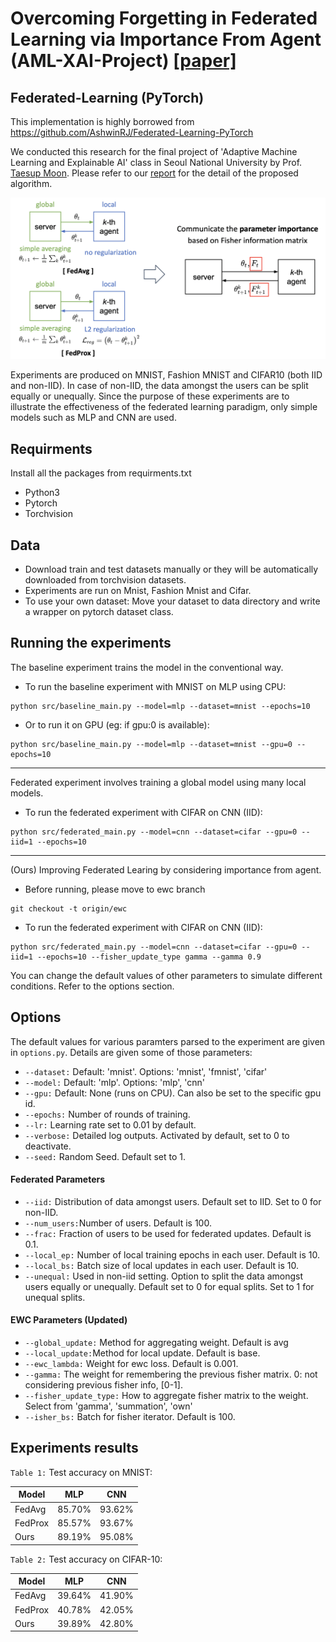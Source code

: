 # Overcoming Forgetting in Federated Learning via Importance From Agent (AML-XAI-Project) [[paper]](report.pdf)

## Federated-Learning (PyTorch)
This implementation is highly borrowed from https://github.com/AshwinRJ/Federated-Learning-PyTorch

We conducted this research for the final project of 'Adaptive Machine Learning and Explainable AI' class in Seoul National University by Prof. [Taesup Moon](https://mindlab-snu.github.io/people/pi/).
Please refer to our [report](report.pdf) for the detail of the proposed algorithm.

<img src="framework.png" width="600">

Experiments are produced on MNIST, Fashion MNIST and CIFAR10 (both IID and non-IID). In case of non-IID, the data amongst the users can be split equally or unequally.
Since the purpose of these experiments are to illustrate the effectiveness of the federated learning paradigm, only simple models such as MLP and CNN are used.

## Requirments
Install all the packages from requirments.txt
* Python3
* Pytorch
* Torchvision

## Data
* Download train and test datasets manually or they will be automatically downloaded from torchvision datasets.
* Experiments are run on Mnist, Fashion Mnist and Cifar.
* To use your own dataset: Move your dataset to data directory and write a wrapper on pytorch dataset class.

## Running the experiments
The baseline experiment trains the model in the conventional way.

* To run the baseline experiment with MNIST on MLP using CPU:
```
python src/baseline_main.py --model=mlp --dataset=mnist --epochs=10
```
* Or to run it on GPU (eg: if gpu:0 is available):
```
python src/baseline_main.py --model=mlp --dataset=mnist --gpu=0 --epochs=10
```
-----

Federated experiment involves training a global model using many local models.

* To run the federated experiment with CIFAR on CNN (IID):
```
python src/federated_main.py --model=cnn --dataset=cifar --gpu=0 --iid=1 --epochs=10
```
-----

(Ours) Improving Federated Learing by considering importance from agent.

* Before running, please move to ewc branch 
```
git checkout -t origin/ewc
```

* To run the federated experiment with CIFAR on CNN (IID):
```
python src/federated_main.py --model=cnn --dataset=cifar --gpu=0 --iid=1 --epochs=10 --fisher_update_type gamma --gamma 0.9
```


You can change the default values of other parameters to simulate different conditions. Refer to the options section.

## Options
The default values for various paramters parsed to the experiment are given in ```options.py```. Details are given some of those parameters:

* ```--dataset:```  Default: 'mnist'. Options: 'mnist', 'fmnist', 'cifar'
* ```--model:```    Default: 'mlp'. Options: 'mlp', 'cnn'
* ```--gpu:```      Default: None (runs on CPU). Can also be set to the specific gpu id.
* ```--epochs:```   Number of rounds of training.
* ```--lr:```       Learning rate set to 0.01 by default.
* ```--verbose:```  Detailed log outputs. Activated by default, set to 0 to deactivate.
* ```--seed:```     Random Seed. Default set to 1.

#### Federated Parameters
* ```--iid:```      Distribution of data amongst users. Default set to IID. Set to 0 for non-IID.
* ```--num_users:```Number of users. Default is 100.
* ```--frac:```     Fraction of users to be used for federated updates. Default is 0.1.
* ```--local_ep:``` Number of local training epochs in each user. Default is 10.
* ```--local_bs:``` Batch size of local updates in each user. Default is 10.
* ```--unequal:```  Used in non-iid setting. Option to split the data amongst users equally or unequally. Default set to 0 for equal splits. Set to 1 for unequal splits.

#### EWC Parameters (Updated)
* ```--global_update:```      Method for aggregating weight. Default is avg
* ```--local_update:```Method for local update. Default is base.
* ```--ewc_lambda:```     Weight for ewc loss. Default is 0.001.
* ```--gamma:``` The weight for remembering the previous fisher matrix. 0: not considering previous fisher info, [0-1].
* ```--fisher_update_type:``` How to aggregate fisher matrix to the weight. Select from 'gamma', 'summation', 'own'
* ```--isher_bs:```  Batch for fisher iterator. Default is 100.


## Experiments results

```Table 1:``` Test accuracy on MNIST:

| Model | MLP | CNN | 
| ----- | -----    | -----    | 
|  FedAvg   |  85.70%  |  93.62%  |  
|  FedProx  |  85.57%  |  93.67%  | 
|  Ours  |  89.19%  |  95.08%  | 

```Table 2:``` Test accuracy on CIFAR-10:

| Model | MLP | CNN | 
| ----- | -----    | -----    | 
|  FedAvg   |  39.64%  |  41.90%  |  
|  FedProx  |  40.78%  |  42.05%  | 
|  Ours  |  39.89%  |  42.80%  | 


